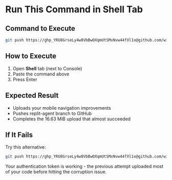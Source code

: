 # Run This Command in Shell Tab

## Command to Execute
```bash
git push https://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@github.com/wizqo2024/HobbyPlanGen.git replit-agent --force
```

## How to Execute
1. Open **Shell** tab (next to Console)
2. Paste the command above
3. Press Enter

## Expected Result
- Uploads your mobile navigation improvements
- Pushes replit-agent branch to GitHub
- Completes the 16.63 MiB upload that almost succeeded

## If It Fails
Try this alternative:
```bash
git push https://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@github.com/wizqo2024/HobbyPlanGen.git HEAD:main --force
```

Your authentication token is working - the previous attempt uploaded most of your code before hitting the corruption issue.
